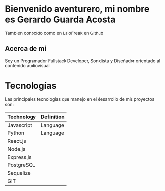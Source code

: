 # Bienvenido aventurero, mi nombre es Gerardo Guarda Acosta
También conocido como en LaloFreak en Github

## Acerca de mí

Soy un Programador Fullstack Developer, Sonidista y Diseñador orientado al contenido audiovisual

# Tecnologías

Las principales tecnologías que manejo en el desarrollo de mis proyectos son:

|  Technology   | Definition |
| ------------- | ------------- |
| Javascript  | Language  |
| Python  | Language  |
| React.js | |
| Node.js | |
| Express.js | |
| PostgreSQL | |
| Sequelize | |
| GIT | |
